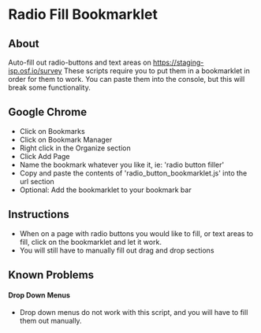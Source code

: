 # Radio Fill Bookmarklet
## About
Auto-fill out radio-buttons and text areas on https://staging-isp.osf.io/survey
These scripts require you to put them in a bookmarklet in order for them to work. You can paste them into the console, but this will break some functionality.

## Google Chrome

* Click on Bookmarks
* Click on Bookmark Manager
* Right click in the Organize section
* Click Add Page
* Name the bookmark whatever you like it, ie: 'radio button filler'
* Copy and paste the contents of 'radio_button_bookmarklet.js' into the url section
* Optional: Add the bookmarklet to your bookmark bar


## Instructions
* When on a page with radio buttons you would like to fill, or text areas to fill, click on the bookmarklet and let it work.
* You will still have to manually fill out drag and drop sections

## Known Problems

#### Drop Down Menus
* Drop down menus do not work with this script, and you will have to fill them out manually.

